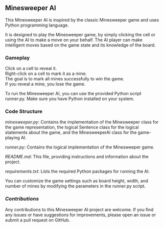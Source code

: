 ## **Minesweeper AI**
This Minesweeper AI is inspired by the classic Minesweeper game and uses Python programming language.

It is designed to play the Minesweeper game, by simply clicking the cell or using the AI to make a move on your behalf.  The AI player can make intelligent moves based on the game state and its knowledge of the board.

### **Gameplay**  
  
Click on a cell to reveal it.  
Right-click on a cell to mark it as a mine.  
The goal is to mark all mines successfully to win the game.  
If you reveal a mine, you lose the game.  

To run the Minesweeper AI, you can use the provided Python script runner.py. Make sure you have Python installed on your system.


### **Code Structure**
_minesweeper.py_: Contains the implementation of the Minesweeper class for the game representation, the logical Sentence class for the logical statements about the game, and the MinesweeperAI class for the game-playing AI.       

_runner.py_: Contains the logical implementation of the Minesweeper game.    

_README.md_: This file, providing instructions and information about the project.    

_requirements.txt_: Lists the required Python packages for running the AI.  



You can customize the game settings such as board height, width, and number of mines by modifying the parameters in the runner.py script.

### _**Contributions**_  

 Any contributions to this Minesweeper AI project are welcome. If you find any issues or have suggestions for improvements, please open an issue or submit a pull request on GitHub.
